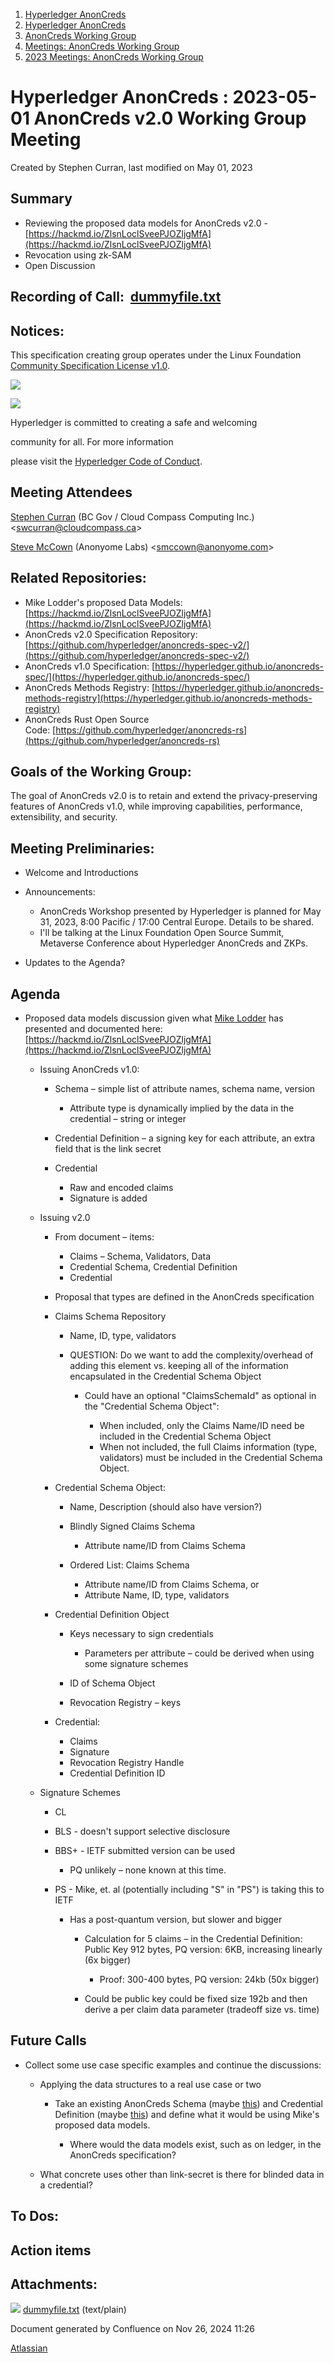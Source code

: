 1. [Hyperledger AnonCreds](index.html)
2. [Hyperledger AnonCreds](Hyperledger-AnonCreds_20283406.html)
3. [AnonCreds Working Group](AnonCreds-Working-Group_20291468.html)
4. [Meetings: AnonCreds Working Group](20291486.html)
5. [2023 Meetings: AnonCreds Working Group](20295076.html)

# Hyperledger AnonCreds : 2023-05-01 AnonCreds v2.0 Working Group Meeting

Created by Stephen Curran, last modified on May 01, 2023

## Summary

- Reviewing the proposed data models for AnonCreds v2.0 - [https://hackmd.io/ZlsnLoclSveePJOZljgMfA](https://hackmd.io/ZlsnLoclSveePJOZljgMfA)
- Revocation using zk-SAM
- Open Discussion

## Recording of Call:  [dummyfile.txt](#)

## Notices:

This specification creating group operates under the Linux Foundation [Community Specification License v1.0](https://github.com/hyperledger/anoncreds-spec/blob/main/1._Community_Specification_License-v1.md).

![](https://wiki.hyperledger.org/download/attachments/29034696/Antitrustnotice.png?version=1&modificationDate=1581695654000&api=v2)

![](https://wiki.hyperledger.org/download/attachments/2392771/welcome.png?version=2&modificationDate=1572450107000&api=v2)

Hyperledger is committed to creating a safe and welcoming

community for all. For more information

please visit the [Hyperledger Code of Conduct](https://lf-hyperledger.atlassian.net/wiki/spaces/HYP/pages/19595281/Hyperledger+Code+of+Conduct).

## Meeting Attendees

[Stephen Curran](https://lf-hyperledger.atlassian.net/wiki/people/557058:d676f135-ecd6-465b-b7eb-f87976bf4569?ref=confluence) (BC Gov / Cloud Compass Computing Inc.) &lt;swcurran@cloudcompass.ca&gt;

[Steve McCown](https://lf-hyperledger.atlassian.net/wiki/people/712020:6a16994f-5370-4543-a732-609646e7e665?ref=confluence) (Anonyome Labs) &lt;smccown@anonyome.com&gt;

## Related Repositories:

- Mike Lodder's proposed Data Models: [https://hackmd.io/ZlsnLoclSveePJOZljgMfA](https://hackmd.io/ZlsnLoclSveePJOZljgMfA)
- AnonCreds v2.0 Specification Repository: [https://github.com/hyperledger/anoncreds-spec-v2/](https://github.com/hyperledger/anoncreds-spec-v2/)
- AnonCreds v1.0 Specification: [https://hyperledger.github.io/anoncreds-spec/](https://hyperledger.github.io/anoncreds-spec/)
- AnonCreds Methods Registry: [https://hyperledger.github.io/anoncreds-methods-registry](https://hyperledger.github.io/anoncreds-methods-registry)
- AnonCreds Rust Open Source Code: [https://github.com/hyperledger/anoncreds-rs](https://github.com/hyperledger/anoncreds-rs)

## Goals of the Working Group:

The goal of AnonCreds v2.0 is to retain and extend the privacy-preserving features of AnonCreds v1.0, while improving capabilities, performance, extensibility, and security.

## Meeting Preliminaries:

- Welcome and Introductions
- Announcements:
  
  - AnonCreds Workshop presented by Hyperledger is planned for May 31, 2023, 8:00 Pacific / 17:00 Central Europe. Details to be shared.
  - I'll be talking at the Linux Foundation Open Source Summit, Metaverse Conference about Hyperledger AnonCreds and ZKPs.
- Updates to the Agenda?

## Agenda

- Proposed data models discussion given what [Mike Lodder](https://lf-hyperledger.atlassian.net/wiki/people/557058:23b28066-a30e-4a6b-9b86-34dae49fd7f0?ref=confluence) has presented and documented here: [https://hackmd.io/ZlsnLoclSveePJOZljgMfA](https://hackmd.io/ZlsnLoclSveePJOZljgMfA)
  
  - Issuing AnonCreds v1.0:
    
    - Schema – simple list of attribute names, schema name, version
      
      - Attribute type is dynamically implied by the data in the credential – string or integer
    - Credential Definition – a signing key for each attribute, an extra field that is the link secret
    - Credential
      
      - Raw and encoded claims
      - Signature is added
  - Issuing v2.0
    
    - From document – items:
      
      - Claims – Schema, Validators, Data
      - Credential Schema, Credential Definition
      - Credential
    - Proposal that types are defined in the AnonCreds specification
    - Claims Schema Repository
      
      - Name, ID, type, validators
      - QUESTION: Do we want to add the complexity/overhead of adding this element vs. keeping all of the information encapsulated in the Credential Schema Object
        
        - Could have an optional "ClaimsSchemaId" as optional in the "Credential Schema Object":
          
          - When included, only the Claims Name/ID need be included in the Credential Schema Object
          - When not included, the full Claims information (type, validators) must be included in the Credential Schema Object.
    - Credential Schema Object:
      
      - Name, Description (should also have version?)
      - Blindly Signed Claims Schema
        
        - Attribute name/ID from Claims Schema
      - Ordered List: Claims Schema
        
        - Attribute name/ID from Claims Schema, or
        - Attribute Name, ID, type, validators
    - Credential Definition Object
      
      - Keys necessary to sign credentials
        
        - Parameters per attribute – could be derived when using some signature schemes
      - ID of Schema Object
      - Revocation Registry – keys
    - Credential:
      
      - Claims
      - Signature
      - Revocation Registry Handle
      - Credential Definition ID
  - Signature Schemes
    
    - CL
    - BLS - doesn't support selective disclosure
    - BBS+ - IETF submitted version can be used
      
      - PQ unlikely – none known at this time.
    - PS - Mike, et. al (potentially including "S" in "PS") is taking this to IETF
      
      - Has a post-quantum version, but slower and bigger
        
        - Calculation for 5 claims – in the Credential Definition: Public Key 912 bytes, PQ version: 6KB, increasing linearly (6x bigger)
          
          - Proof: 300-400 bytes, PQ version: 24kb (50x bigger)
        - Could be public key could be fixed size 192b and then derive a per claim data parameter (tradeoff size vs. time)

## Future Calls

- Collect some use case specific examples and continue the discussions:
  
  - Applying the data structures to a real use case or two
    
    - Take an existing AnonCreds Schema (maybe [this](https://candyscan.idlab.org/tx/CANDY_PROD/domain/13)) and Credential Definition (maybe [this](https://candyscan.idlab.org/tx/CANDY_PROD/domain/14)) and define what it would be using Mike's proposed data models.
      
      - Where would the data models exist, such as on ledger, in the AnonCreds specification?
  - What concrete uses other than link-secret is there for blinded data in a credential?

## To Dos:

## Action items

## Attachments:

![](images/icons/bullet_blue.gif) [dummyfile.txt](attachments/20292216/20295140.txt) (text/plain)

Document generated by Confluence on Nov 26, 2024 11:26

[Atlassian](http://www.atlassian.com/)

